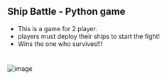 ## Ship Battle - Python game
- This is a game for 2 player.
- players must deploy their ships to start the fight!
- Wins the one who survives!!!

#
#

![image](https://oyster.ignimgs.com/mediawiki/apis.ign.com/assassins-creed-4/b/b8/830302_543886508965801_1343130755_o.jpg)
